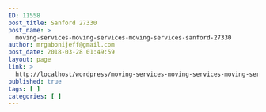 ```yaml
---
ID: 11558
post_title: Sanford 27330
post_name: >
  moving-services-moving-services-moving-services-sanford-27330
author: mrgabonijeff@gmail.com
post_date: 2018-03-28 01:49:59
layout: page
link: >
  http://localhost/wordpress/moving-services-moving-services-moving-services-sanford-27330/
published: true
tags: [ ]
categories: [ ]
---
```

